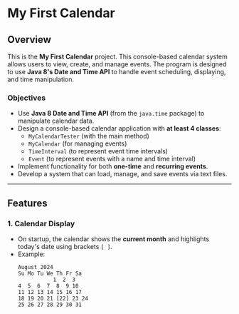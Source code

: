# My First Calendar 

## Overview

This is the **My First Calendar** project. This console-based calendar system allows users to view, create, and manage events. The program is designed to use **Java 8's Date and Time API** to handle event scheduling, displaying, and time manipulation.



### Objectives
- Use **Java 8 Date and Time API** (from the `java.time` package) to manipulate calendar data.
- Design a console-based calendar application with **at least 4 classes**: 
  - `MyCalendarTester` (with the main method)
  - `MyCalendar` (for managing events)
  - `TimeInterval` (to represent event time intervals)
  - `Event` (to represent events with a name and time interval)
- Implement functionality for both **one-time** and **recurring events**.
- Develop a system that can load, manage, and save events via text files.

---

## Features

### 1. Calendar Display
- On startup, the calendar shows the **current month** and highlights today's date using brackets `[ ]`.
- Example:
  ```plaintext
  August 2024
  Su Mo Tu We Th Fr Sa
             1  2  3
  4  5  6  7  8  9 10
  11 12 13 14 15 16 17
  18 19 20 21 [22] 23 24
  25 26 27 28 29 30 31
